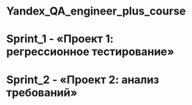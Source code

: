 # Yandex_QA_engineer_plus_course
# Sprint_1 - «Проект 1: регрессионное тестирование»
# Sprint_2 - «Проект 2: анализ требований»
